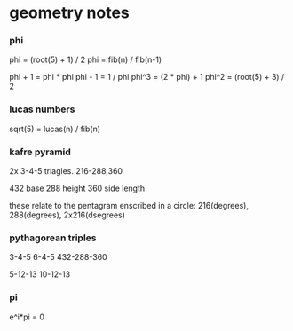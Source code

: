 # geometry notes

### phi

phi = (root(5) + 1) / 2
phi = fib(n) / fib(n-1)

phi + 1 = phi * phi
phi - 1 = 1 / phi
phi^3 = (2 * phi) + 1
phi^2 = (root(5) + 3) / 2

### lucas numbers

sqrt(5) = lucas(n) / fib(n)


### kafre pyramid

2x 3-4-5 triagles.
216-288,360

432 base
288 height
360 side length

these relate to the pentagram enscribed in a circle: 216(degrees),  288(degrees), 2x216(dsegrees)

### pythagorean triples

3-4-5
6-4-5
432-288-360

5-12-13
10-12-13

### pi

e^i*pi = 0
